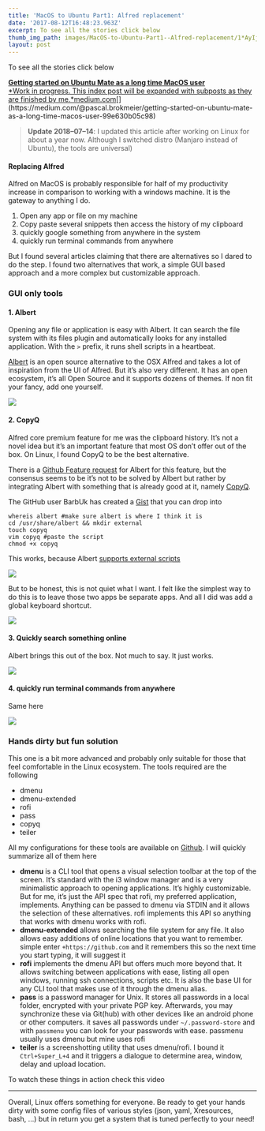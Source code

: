 ```yaml
---
title: 'MacOS to Ubuntu Part1: Alfred replacement'
date: '2017-08-12T16:48:23.963Z'
excerpt: To see all the stories click below
thumb_img_path: images/MacOS-to-Ubuntu-Part1--Alfred-replacement/1*AyIjx-IxDjlK7h99n6kT2g.png
layout: post
---
```

To see all the stories click below

[**Getting started on Ubuntu Mate as a long time MacOS user**  
*Work in progress. This index post will be expanded with subposts as they are finished by me.*medium.com](https://medium.com/@pascal.brokmeier/getting-started-on-ubuntu-mate-as-a-long-time-macos-user-99e630b05c98 "https://medium.com/@pascal.brokmeier/getting-started-on-ubuntu-mate-as-a-long-time-macos-user-99e630b05c98")[](https://medium.com/@pascal.brokmeier/getting-started-on-ubuntu-mate-as-a-long-time-macos-user-99e630b05c98)

> **Update 2018–07–14**: I updated this article after working on Linux for about a year now. Although I switched distro (Manjaro instead of Ubuntu), the tools are universal)

#### Replacing Alfred

Alfred on MacOS is probably responsible for half of my productivity increase in comparison to working with a windows machine. It is the gateway to anything I do.

1.  Open any app or file on my machine
2.  Copy paste several snippets then access the history of my clipboard
3.  quickly google something from anywhere in the system
4.  quickly run terminal commands from anywhere

But I found several articles claiming that there are alternatives so I dared to do the step. I found two alternatives that work, a simple GUI based approach and a more complex but customizable approach.

### GUI only tools

#### 1\. Albert

Opening any file or application is easy with Albert. It can search the file system with its files plugin and automatically looks for any installed application. With the `>` prefix, it runs shell scripts in a heartbeat.

[Albert](https://albertlauncher.github.io/docs/installing/) is an open source alternative to the OSX Alfred and takes a lot of inspiration from the UI of Alfred. But it’s also very different. It has an open ecosystem, it’s all Open Source and it supports dozens of themes. If non fit your fancy, add one yourself.

![](/images/MacOS-to-Ubuntu-Part1--Alfred-replacement/1*AyIjx-IxDjlK7h99n6kT2g.png)

#### 2\. CopyQ

Alfred core premium feature for me was the clipboard history. It’s not a novel idea but it’s an important feature that most OS don’t offer out of the box. On Linux, I found CopyQ to be the best alternative.

There is a [Github Feature request](https://github.com/albertlauncher/albert/issues/255) for Albert for this feature, but the consensus seems to be it’s not to be solved by Albert but rather by integrating Albert with something that is already good at it, namely [CopyQ](https://github.com/hluk/CopyQ).

The GitHub user BarbUk has created a [Gist](https://gist.github.com/BarbUk/d443d09c6649b4b1225c1d6b96d9c7fd) that you can drop into

    whereis albert #make sure albert is where I think it is  
    cd /usr/share/albert && mkdir external  
    touch copyq  
    vim copyq #paste the script  
    chmod +x copyq

This works, because Albert [supports external scripts](https://albertlauncher.github.io/docs/extending/external/)

![](/images/MacOS-to-Ubuntu-Part1--Alfred-replacement/1*Yb86c-ia8ZD_BK4aclK5TA.png)

But to be honest, this is not quiet what I want. I felt like the simplest way to do this is to leave those two apps be separate apps. And all I did was add a global keyboard shortcut.

![](/images/MacOS-to-Ubuntu-Part1--Alfred-replacement/1*YXy3GiY9kcPEUeV4nng7Vw.png)

#### 3\. Quickly search something online

Albert brings this out of the box. Not much to say. It just works.

![](/images/MacOS-to-Ubuntu-Part1--Alfred-replacement/1*G7zeo3Talwp93vtV9Q-WOQ.png)

#### 4\. quickly run terminal commands from anywhere

Same here

![](/images/MacOS-to-Ubuntu-Part1--Alfred-replacement/1*Qv2rDtw8T39IcS6Sh6lmIQ.png)

### Hands dirty but fun solution

This one is a bit more advanced and probably only suitable for those that feel comfortable in the Linux ecosystem. The tools required are the following

*   dmenu
*   dmenu-extended
*   rofi
*   pass
*   copyq
*   teiler

All my configurations for these tools are available on [Github](https://github.com/pascalwhoop/dotfiles). I will quickly summarize all of them here

*   **dmenu** is a CLI tool that opens a visual selection toolbar at the top of the screen. It’s standard with the i3 window manager and is a very minimalistic approach to opening applications. It’s highly customizable. But for me, it’s just the API spec that rofi, my preferred application, implements. Anything can be passed to dmenu via STDIN and it allows the selection of these alternatives. rofi implements this API so anything that works with dmenu works with rofi.
*   **dmenu-extended** allows searching the file system for any file. It also allows easy additions of online locations that you want to remember. simple enter `+https://github.com` and it remembers this so the next time you start typing, it will suggest it
*   **rofi** implements the dmenu API but offers much more beyond that. It allows switching between applications with ease, listing all open windows, running ssh connections, scripts etc. It is also the base UI for any CLI tool that makes use of it through the dmenu alias.
*   **pass** is a password manager for Unix. It stores all passwords in a local folder, encrypted with your private PGP key. Afterwards, you may synchronize these via Git(hub) with other devices like an android phone or other computers. it saves all passwords under `~/.password-store` and with `passmenu` you can look for your passwords with ease. passmenu usually uses dmenu but mine uses rofi
*   **teiler** is a screenshotting utility that uses dmenu/rofi. I bound it `Ctrl+Super_L+4` and it triggers a dialogue to determine area, window, delay and upload location.

To watch these things in action check this video

* * *

Overall, Linux offers something for everyone. Be ready to get your hands dirty with some config files of various styles (json, yaml, Xresources, bash, …) but in return you get a system that is tuned perfectly to your need!
